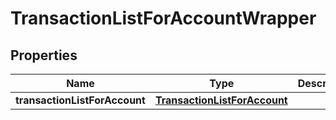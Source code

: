 

# TransactionListForAccountWrapper


## Properties

| Name | Type | Description | Notes |
|------------ | ------------- | ------------- | -------------|
|**transactionListForAccount** | [**TransactionListForAccount**](TransactionListForAccount.md) |  |  [optional] |



